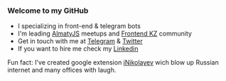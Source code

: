 ### Welcome to my GitHub

- I specializing in front-end & telegram bots
- I'm leading [AlmatyJS](https://almatyjs.kz/) meetups and [Frontend KZ](https://t.me/frontendkz) community 
- Get in touch with me at [Telegram](https://t.me/drugoi) & [Twitter](https://twitter.com/bayevn)
- If you want to hire me check my [Linkedin](https://www.linkedin.com/in/bayev/)

Fun fact:
I've created google extension [iNikolayev](https://github.com/drugoi/iNikolayev) wich blow up Russian internet and many offices with laugh.
